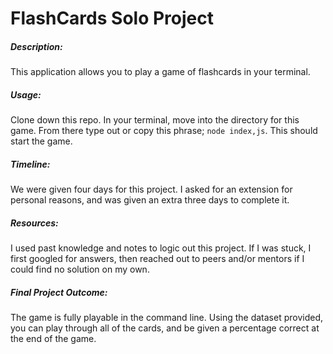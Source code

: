 # FlashCards Solo Project

##### Description:

This application allows you to play a game of flashcards in your terminal.

##### Usage:

Clone down this repo. In your terminal, move into the directory for this game. From there type out or copy this phrase; `node index,js`. This should start the game.

##### Timeline:

We were given four days for this project. I asked for an extension for personal reasons, and was given an extra three days to complete it. 

##### Resources: 

I used past knowledge and notes to logic out this project. If I was stuck, I first googled for answers, then reached out to peers and/or mentors if I could find no solution on my own.

##### Final Project Outcome:

The game is fully playable in the command line. Using the dataset provided, you can play through all of the cards, and be given a percentage correct at the end of the game.

